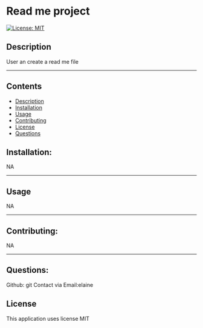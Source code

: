
# Read me project

[![License: MIT](https://img.shields.io/badge/License-MIT-yellow.svg)](https://opensource.org/licenses/MIT)

## Description
User an create a read me file

---
## Contents
- [Description](#description)
- [Installation](#instllation)
- [Usage](#usuage)
- [Contributing](#contributing)
- [License](#license)
- [Questions](#questions)



## Installation:
NA

---

## Usage
NA

---

## Contributing:
NA

---

## Questions:
Github: git
Contact via Email:elaine

 ## License
This application uses license MIT
    

